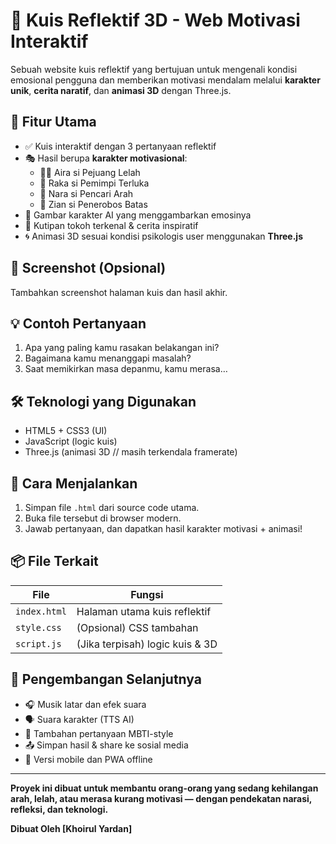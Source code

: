 # 🌟 Kuis Reflektif 3D - Web Motivasi Interaktif

Sebuah website kuis reflektif yang bertujuan untuk mengenali kondisi emosional pengguna dan memberikan motivasi mendalam melalui **karakter unik**, **cerita naratif**, dan **animasi 3D** dengan Three.js.

## 🎯 Fitur Utama

- ✅ Kuis interaktif dengan 3 pertanyaan reflektif
- 🎭 Hasil berupa **karakter motivasional**:
  - 🧗‍♀️ Aira si Pejuang Lelah
  - 🎨 Raka si Pemimpi Terluka
  - 🧭 Nara si Pencari Arah
  - 🚀 Zian si Penerobos Batas
- 🎨 Gambar karakter AI yang menggambarkan emosinya
- 🧠 Kutipan tokoh terkenal & cerita inspiratif
- 🌀 Animasi 3D sesuai kondisi psikologis user menggunakan **Three.js**

## 📸 Screenshot (Opsional)
Tambahkan screenshot halaman kuis dan hasil akhir.

## 💡 Contoh Pertanyaan

1. Apa yang paling kamu rasakan belakangan ini?
2. Bagaimana kamu menanggapi masalah?
3. Saat memikirkan masa depanmu, kamu merasa…

## 🛠️ Teknologi yang Digunakan

- HTML5 + CSS3 (UI)
- JavaScript (logic kuis)
- Three.js (animasi 3D // masih terkendala framerate)


## 🔧 Cara Menjalankan

1. Simpan file `.html` dari source code utama.
2. Buka file tersebut di browser modern.
3. Jawab pertanyaan, dan dapatkan hasil karakter motivasi + animasi!

## 📦 File Terkait

| File          | Fungsi                          |
|---------------|---------------------------------|
| `index.html`  | Halaman utama kuis reflektif    |
| `style.css`   | (Opsional) CSS tambahan         |
| `script.js`   | (Jika terpisah) logic kuis & 3D |

## 🔮 Pengembangan Selanjutnya

- 🎧 Musik latar dan efek suara
- 🗣️ Suara karakter (TTS AI)
- 🧩 Tambahan pertanyaan MBTI-style
- 📤 Simpan hasil & share ke sosial media
- 📱 Versi mobile dan PWA offline

---

**Proyek ini dibuat untuk membantu orang-orang yang sedang kehilangan arah, lelah, atau merasa kurang motivasi — dengan pendekatan narasi, refleksi, dan teknologi.**

**Dibuat Oleh [Khoirul Yardan]**